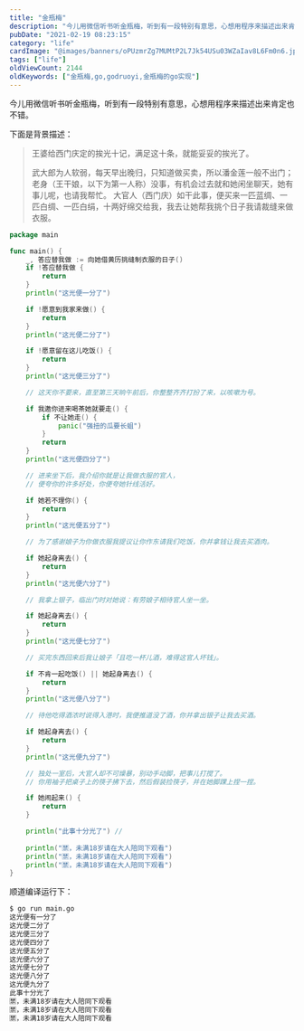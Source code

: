 ```yaml
---
title: "金瓶梅"
description: "今儿用微信听书听金瓶梅，听到有一段特别有意思，心想用程序来描述出来肯定也不错。"
pubDate: "2021-02-19 08:23:15"
category: "life"
cardImage: "@images/banners/oPUzmrZg7MUMtP2L7Jk54USu03WZaIav8L6Fm0n6.jpeg"
tags: ["life"]
oldViewCount: 2144
oldKeywords: ["金瓶梅,go,godruoyi,金瓶梅的go实现"]
---
```


今儿用微信听书听金瓶梅，听到有一段特别有意思，心想用程序来描述出来肯定也不错。

下面是背景描述：

> 王婆给西门庆定的挨光十记，满足这十条，就能妥妥的挨光了。
> 
> 武大郎为人软弱，每天早出晚归，只知道做买卖，所以潘金莲一般不出门；
> 老身（王干娘，以下为第一人称）没事，有机会过去就和她闲坐聊天，她有事儿呢，也请我帮忙。
> 大官人（西门庆）如干此事，便买来一匹蓝绸、一匹白绸、一匹白绢，十两好绵交给我，我去让她帮我挑个日子我请裁缝来做衣服。

```go
package main

func main() {
    _, 答应替我做 := 向她借黄历挑缝制衣服的日子()
    if !答应替我做 {
        return
    }
    println("这光便一分了")

    if !愿意到我家来做() {
        return
    }
    println("这光便二分了")

    if !愿意留在这儿吃饭() {
        return
    }
    println("这光便三分了")

    // 这天你不要来，直至第三天晌午前后，你整整齐齐打扮了来，以咳嗽为号。

    if 我邀你进来喝茶她就要走() {
        if 不让她走() {
            panic("强扭的瓜要长蛆")
        }
        return
    }
    println("这光便四分了")

    // 进来坐下后，我介绍你就是让我做衣服的官人，
    // 便夸你的许多好处，你便夸她针线活好。

    if 她若不理你() {
        return
    }
    println("这光便五分了")

    // 为了感谢娘子为你做衣服我提议让你作东请我们吃饭，你并拿钱让我去买酒肉。

    if 她起身离去() {
        return
    }
    println("这光便六分了")

    // 我拿上银子，临出门时对她说：有劳娘子相待官人坐一坐。

    if 她起身离去() {
        return
    }
    println("这光便七分了")

    // 买完东西回来后我让娘子「且吃一杯儿酒，难得这官人坏钱」。

    if 不肯一起吃饭() || 她起身离去() {
        return
    }
    println("这光便八分了")

    // 待他吃得酒浓时说得入港时，我便推道没了酒，你并拿出银子让我去买酒。

    if 她起身离去() {
        return
    }
    println("这光便九分了")

    // 独处一室后，大官人却不可燥暴，别动手动脚，把事儿打搅了。
    // 你用袖子把桌子上的筷子拂下去，然后假装捡筷子，并在她脚踝上捏一捏。

    if 她闹起来() {
        return
    }

    println("此事十分光了") //
		
    println("🈲，未满18岁请在大人陪同下观看")
    println("🈲，未满18岁请在大人陪同下观看")
    println("🈲，未满18岁请在大人陪同下观看")
}
```

顺道编译运行下：

```bash
$ go run main.go
这光便有一分了
这光便二分了
这光便三分了
这光便四分了
这光便五分了
这光便六分了
这光便七分了
这光便八分了
这光便九分了
此事十分光了
🈲️，未满18岁请在大人陪同下观看
🈲️，未满18岁请在大人陪同下观看
🈲️，未满18岁请在大人陪同下观看
```
